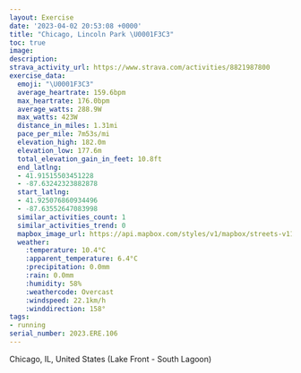```yaml
---
layout: Exercise
date: '2023-04-02 20:53:08 +0000'
title: "Chicago, Lincoln Park \U0001F3C3"
toc: true
image:
description:
strava_activity_url: https://www.strava.com/activities/8821987800
exercise_data:
  emoji: "\U0001F3C3"
  average_heartrate: 159.6bpm
  max_heartrate: 176.0bpm
  average_watts: 288.9W
  max_watts: 423W
  distance_in_miles: 1.31mi
  pace_per_mile: 7m53s/mi
  elevation_high: 182.0m
  elevation_low: 177.6m
  total_elevation_gain_in_feet: 10.8ft
  end_latlng:
  - 41.91515503451228
  - -87.63242323882878
  start_latlng:
  - 41.925076860934496
  - -87.63552647083998
  similar_activities_count: 1
  similar_activities_trend: 0
  mapbox_image_url: https://api.mapbox.com/styles/v1/mapbox/streets-v11/static/path-5+787af2-1.0(ct%7B~FryzuOAu%40Q_CKk%40Ai%40OuAYiBCi%40Ba%40TmAFk%40J%5BLHV%40JBhBpAVNTFxAJb%40IXA~%40M%7CBe%40h%40Sv%40IvBg%40fCg%40x%40UbAK~%40Qr%40G%7CB%5DpB_%40h%40Qd%40Gb%40Od%40In%40Ud%40KjBo%40tAu%40%7CAs%40%60%40Y%5CM~%40w%40r%40%5DtAxEBd%40BfCAr%40HrA%40j%40C%60%40WjA%40V),pin-s-s+e5b22e(-87.63306,41.92594),pin-s-f+89ae00(-87.63052,41.91527999999998)/auto/800x800?access_token=pk.eyJ1Ijoiam9zaGJlY2ttYW4iLCJhIjoiY205eWR2aDd1MWZ6djJrbXc4a3M0bWZleiJ9.XiG9OWkNcZk2QzjJbxLB4A
  weather:
    :temperature: 10.4°C
    :apparent_temperature: 6.4°C
    :precipitation: 0.0mm
    :rain: 0.0mm
    :humidity: 58%
    :weathercode: Overcast
    :windspeed: 22.1km/h
    :winddirection: 158°
tags:
- running
serial_number: 2023.ERE.106
---
```

Chicago, IL, United States (Lake Front - South Lagoon)
